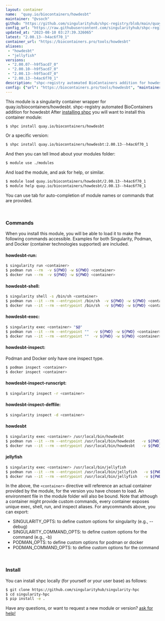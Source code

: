 ```yaml
---
layout: container
name:  "quay.io/biocontainers/howdesbt"
maintainer: "@vsoch"
github: "https://github.com/singularityhub/shpc-registry/blob/main/quay.io/biocontainers/howdesbt/container.yaml"
config_url: "https://raw.githubusercontent.com/singularityhub/shpc-registry/main/quay.io/biocontainers/howdesbt/container.yaml"
updated_at: "2023-08-10 03:27:39.326065"
latest: "2.00.13--h4ac6f70_1"
container_url: "https://biocontainers.pro/tools/howdesbt"
aliases:
 - "howdesbt"
 - "jellyfish"
versions:
 - "2.00.07--h9f5acd7_0"
 - "2.00.10--h9f5acd7_0"
 - "2.00.13--h9f5acd7_0"
 - "2.00.13--h4ac6f70_1"
description: "shpc-registry automated BioContainers addition for howdesbt"
config: {"url": "https://biocontainers.pro/tools/howdesbt", "maintainer": "@vsoch", "description": "shpc-registry automated BioContainers addition for howdesbt", "latest": {"2.00.13--h4ac6f70_1": "sha256:572af9027e579c185865e7fc7306fef3d4851728c91ae0e2e925d51a6650e1da"}, "tags": {"2.00.07--h9f5acd7_0": "sha256:2f65d9482b045fee7237abc8295ca7541649dee872d2955fe49770578186302d", "2.00.10--h9f5acd7_0": "sha256:605d4b3eb0ad1a35393757afab0d2014d0342e8cdefac3c39197602e28e4fdc1", "2.00.13--h9f5acd7_0": "sha256:cf639774810dc2849ca78bdbf439c284140703c9c6eaa41a1e7f6fa04918b1cc", "2.00.13--h4ac6f70_1": "sha256:572af9027e579c185865e7fc7306fef3d4851728c91ae0e2e925d51a6650e1da"}, "docker": "quay.io/biocontainers/howdesbt", "aliases": {"howdesbt": "/usr/local/bin/howdesbt", "jellyfish": "/usr/local/bin/jellyfish"}}
---
```


This module is a singularity container wrapper for quay.io/biocontainers/howdesbt.
shpc-registry automated BioContainers addition for howdesbt
After [installing shpc](#install) you will want to install this container module:


```bash
$ shpc install quay.io/biocontainers/howdesbt
```

Or a specific version:

```bash
$ shpc install quay.io/biocontainers/howdesbt:2.00.13--h4ac6f70_1
```

And then you can tell lmod about your modules folder:

```bash
$ module use ./modules
```

And load the module, and ask for help, or similar.

```bash
$ module load quay.io/biocontainers/howdesbt/2.00.13--h4ac6f70_1
$ module help quay.io/biocontainers/howdesbt/2.00.13--h4ac6f70_1
```

You can use tab for auto-completion of module names or commands that are provided.

<br>

### Commands

When you install this module, you will be able to load it to make the following commands accessible.
Examples for both Singularity, Podman, and Docker (container technologies supported) are included.

#### howdesbt-run:

```bash
$ singularity run <container>
$ podman run --rm  -v ${PWD} -w ${PWD} <container>
$ docker run --rm  -v ${PWD} -w ${PWD} <container>
```

#### howdesbt-shell:

```bash
$ singularity shell -s /bin/sh <container>
$ podman run --it --rm --entrypoint /bin/sh  -v ${PWD} -w ${PWD} <container>
$ docker run --it --rm --entrypoint /bin/sh  -v ${PWD} -w ${PWD} <container>
```

#### howdesbt-exec:

```bash
$ singularity exec <container> "$@"
$ podman run --it --rm --entrypoint ""  -v ${PWD} -w ${PWD} <container> "$@"
$ docker run --it --rm --entrypoint ""  -v ${PWD} -w ${PWD} <container> "$@"
```

#### howdesbt-inspect:

Podman and Docker only have one inspect type.

```bash
$ podman inspect <container>
$ docker inspect <container>
```

#### howdesbt-inspect-runscript:

```bash
$ singularity inspect -r <container>
```

#### howdesbt-inspect-deffile:

```bash
$ singularity inspect -d <container>
```


#### howdesbt

```bash
$ singularity exec <container> /usr/local/bin/howdesbt
$ podman run --it --rm --entrypoint /usr/local/bin/howdesbt   -v ${PWD} -w ${PWD} <container> -c " $@"
$ docker run --it --rm --entrypoint /usr/local/bin/howdesbt   -v ${PWD} -w ${PWD} <container> -c " $@"
```


#### jellyfish

```bash
$ singularity exec <container> /usr/local/bin/jellyfish
$ podman run --it --rm --entrypoint /usr/local/bin/jellyfish   -v ${PWD} -w ${PWD} <container> -c " $@"
$ docker run --it --rm --entrypoint /usr/local/bin/jellyfish   -v ${PWD} -w ${PWD} <container> -c " $@"
```



In the above, the `<container>` directive will reference an actual container provided
by the module, for the version you have chosen to load. An environment file in the
module folder will also be bound. Note that although a container
might provide custom commands, every container exposes unique exec, shell, run, and
inspect aliases. For anycommands above, you can export:

 - SINGULARITY_OPTS: to define custom options for singularity (e.g., --debug)
 - SINGULARITY_COMMAND_OPTS: to define custom options for the command (e.g., -b)
 - PODMAN_OPTS: to define custom options for podman or docker
 - PODMAN_COMMAND_OPTS: to define custom options for the command

<br>

### Install

You can install shpc locally (for yourself or your user base) as follows:

```bash
$ git clone https://github.com/singularityhub/singularity-hpc
$ cd singularity-hpc
$ pip install -e .
```

Have any questions, or want to request a new module or version? [ask for help!](https://github.com/singularityhub/singularity-hpc/issues)